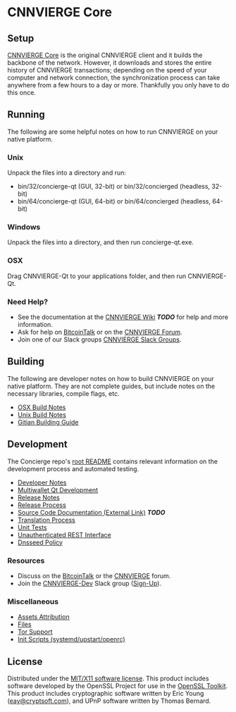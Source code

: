 CNNVIERGE Core
=====================

Setup
---------------------
[CNNVIERGE Core](http://concierge.org/wallet) is the original CNNVIERGE client and it builds the backbone of the network. However, it downloads and stores the entire history of CNNVIERGE transactions; depending on the speed of your computer and network connection, the synchronization process can take anywhere from a few hours to a day or more. Thankfully you only have to do this once.

Running
---------------------
The following are some helpful notes on how to run CNNVIERGE on your native platform.

### Unix

Unpack the files into a directory and run:

- bin/32/concierge-qt (GUI, 32-bit) or bin/32/concierged (headless, 32-bit)
- bin/64/concierge-qt (GUI, 64-bit) or bin/64/concierged (headless, 64-bit)

### Windows

Unpack the files into a directory, and then run concierge-qt.exe.

### OSX

Drag CNNVIERGE-Qt to your applications folder, and then run CNNVIERGE-Qt.

### Need Help?

* See the documentation at the [CNNVIERGE Wiki](https://en.bitcoin.it/wiki/Main_Page) ***TODO***
for help and more information.
* Ask for help on [BitcoinTalk](https://bitcointalk.org/index.php?topic=1262920.0) or on the [CNNVIERGE Forum](http://forum.concierge.org/).
* Join one of our Slack groups [CNNVIERGE Slack Groups](https://concierge.org/slack-logins/).

Building
---------------------
The following are developer notes on how to build CNNVIERGE on your native platform. They are not complete guides, but include notes on the necessary libraries, compile flags, etc.

- [OSX Build Notes](build-osx.md)
- [Unix Build Notes](build-unix.md)
- [Gitian Building Guide](gitian-building.md)

Development
---------------------
The Concierge repo's [root README](https://github.com/CNNVIERGE-Project/CNNVIERGE/blob/master/README.md) contains relevant information on the development process and automated testing.

- [Developer Notes](developer-notes.md)
- [Multiwallet Qt Development](multiwallet-qt.md)
- [Release Notes](release-notes.md)
- [Release Process](release-process.md)
- [Source Code Documentation (External Link)](https://dev.visucore.com/bitcoin/doxygen/) ***TODO***
- [Translation Process](translation_process.md)
- [Unit Tests](unit-tests.md)
- [Unauthenticated REST Interface](REST-interface.md)
- [Dnsseed Policy](dnsseed-policy.md)

### Resources

* Discuss on the [BitcoinTalk](https://bitcointalk.org/index.php?topic=1262920.0) or the [CNNVIERGE](http://forum.concierge.org/) forum.
* Join the [CNNVIERGE-Dev](https://concierge-dev.slack.com/) Slack group ([Sign-Up](https://concierge-dev.herokuapp.com/)).

### Miscellaneous
- [Assets Attribution](assets-attribution.md)
- [Files](files.md)
- [Tor Support](tor.md)
- [Init Scripts (systemd/upstart/openrc)](init.md)

License
---------------------
Distributed under the [MIT/X11 software license](http://www.opensource.org/licenses/mit-license.php).
This product includes software developed by the OpenSSL Project for use in the [OpenSSL Toolkit](https://www.openssl.org/). This product includes
cryptographic software written by Eric Young ([eay@cryptsoft.com](mailto:eay@cryptsoft.com)), and UPnP software written by Thomas Bernard.
